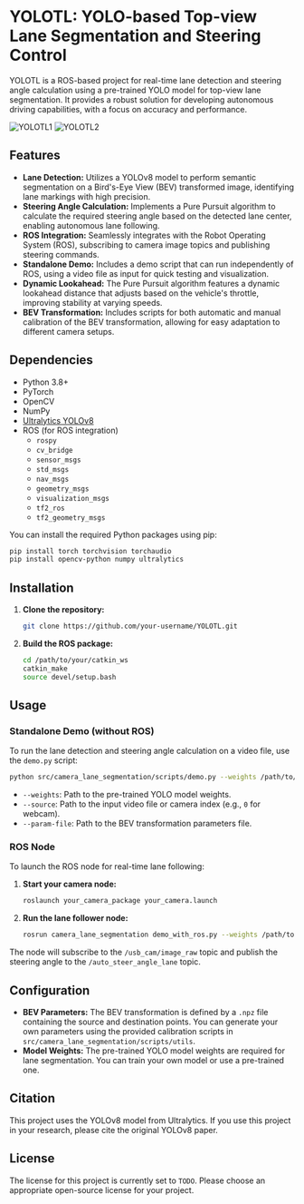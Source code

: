 # YOLOTL: YOLO-based Top-view Lane Segmentation and Steering Control

YOLOTL is a ROS-based project for real-time lane detection and steering angle calculation using a pre-trained YOLO model for top-view lane segmentation. It provides a robust solution for developing autonomous driving capabilities, with a focus on accuracy and performance.

![YOLOTL1](./YOLOTL1.gif)
![YOLOTL2](./YOLOTL2.gif)

## Features

*   **Lane Detection:** Utilizes a YOLOv8 model to perform semantic segmentation on a Bird's-Eye View (BEV) transformed image, identifying lane markings with high precision.
*   **Steering Angle Calculation:** Implements a Pure Pursuit algorithm to calculate the required steering angle based on the detected lane center, enabling autonomous lane following.
*   **ROS Integration:** Seamlessly integrates with the Robot Operating System (ROS), subscribing to camera image topics and publishing steering commands.
*   **Standalone Demo:** Includes a demo script that can run independently of ROS, using a video file as input for quick testing and visualization.
*   **Dynamic Lookahead:** The Pure Pursuit algorithm features a dynamic lookahead distance that adjusts based on the vehicle's throttle, improving stability at varying speeds.
*   **BEV Transformation:** Includes scripts for both automatic and manual calibration of the BEV transformation, allowing for easy adaptation to different camera setups.

## Dependencies

*   Python 3.8+
*   PyTorch
*   OpenCV
*   NumPy
*   [Ultralytics YOLOv8](https://github.com/ultralytics/ultralytics)
*   ROS (for ROS integration)
    *   `rospy`
    *   `cv_bridge`
    *   `sensor_msgs`
    *   `std_msgs`
    *   `nav_msgs`
    *   `geometry_msgs`
    *   `visualization_msgs`
    *   `tf2_ros`
    *   `tf2_geometry_msgs`

You can install the required Python packages using pip:

```bash
pip install torch torchvision torchaudio
pip install opencv-python numpy ultralytics
```

## Installation

1.  **Clone the repository:**

    ```bash
    git clone https://github.com/your-username/YOLOTL.git
    ```

2.  **Build the ROS package:**

    ```bash
    cd /path/to/your/catkin_ws
    catkin_make
    source devel/setup.bash
    ```

## Usage

### Standalone Demo (without ROS)

To run the lane detection and steering angle calculation on a video file, use the `demo.py` script:

```bash
python src/camera_lane_segmentation/scripts/demo.py --weights /path/to/your/weights.pt --source /path/to/your/video.mp4 --param-file /path/to/your/bev_params.npz
```

*   `--weights`: Path to the pre-trained YOLO model weights.
*   `--source`: Path to the input video file or camera index (e.g., `0` for webcam).
*   `--param-file`: Path to the BEV transformation parameters file.

### ROS Node

To launch the ROS node for real-time lane following:

1.  **Start your camera node:**

    ```bash
    roslaunch your_camera_package your_camera.launch
    ```

2.  **Run the lane follower node:**

    ```bash
    rosrun camera_lane_segmentation demo_with_ros.py --weights /path/to/your/weights.pt --param-file /path/to/your/bev_params.npz
    ```

The node will subscribe to the `/usb_cam/image_raw` topic and publish the steering angle to the `/auto_steer_angle_lane` topic.

## Configuration

*   **BEV Parameters:** The BEV transformation is defined by a `.npz` file containing the source and destination points. You can generate your own parameters using the provided calibration scripts in `src/camera_lane_segmentation/scripts/utils`.
*   **Model Weights:** The pre-trained YOLO model weights are required for lane segmentation. You can train your own model or use a pre-trained one.

## Citation

This project uses the YOLOv8 model from Ultralytics. If you use this project in your research, please cite the original YOLOv8 paper.

## License

The license for this project is currently set to `TODO`. Please choose an appropriate open-source license for your project.